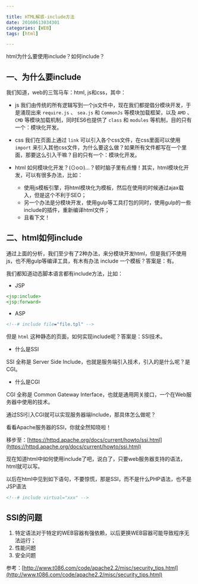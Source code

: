 ```yaml
---

title: HTML解惑-include方法
date: 20160613034301
categories: [WEB]
tags: [html]

---
```


html为什么要使用include？如何include？

## 一、为什么要include

我们知道，web的三驾马车：html, js和css，其中：

* js 我们由传统的所有逻辑写到一个js文件中，现在我们都提倡分模块开发，于是涌现出来 `require.js` 、 `sea.js` 和 `CommonJs` 等模块加载框架，以及 `AMD` 、`CMD` 等模块加载机制，同时ES6也提供了 `class` 和 `modules` 等机制，目的只有一个：模块化开发。

* css 我们在页面上通过 `link` 可以引入各个css文件，在css里面可以使用 `import` 来引入其他css文件，为什么要这么做？如果所有文件都写在一个里面，那要这么引入干嘛？目的只有一个：模块化开发。

* html 如何模块化开发？(⊙o⊙)…？顿时脑子里有点懵！其实，html模块化开发，可以有很多办法，比如：
	* 使用js模板引擎，将html模块化为模板，然后在使用的时候通过ajax载入，但是这个不利于SEO；
	* 另一个办法是分模块开发，使用gulp等工具打包的同时，使用gulp的一些include的插件，重新编译html文件；
	* 且看下文！

## 二、html如何include

通过上面的分析，我们至少有了2种办法，来分模块开发html，但是我们不使用js，也不用gulp等编译工具，有木有办法 include 一个模板？答案是：有。

我们都知道动态脚本语言都有include方法，比如：

* JSP

```jsp
<jsp:include>
<jsp:forward>
```

* ASP

```asp
<!--# include file="file.tpl" -->
```

但是 `html` 这种静态的页面，如何实现include呢？答案是：SSI技术。

* 什么是SSI

SSI 全称是 Server Side Include，也就是服务端引入技术，引入的是什么呢？是CGI。

* 什么是CGI

CGI 全称是 Common Gateway Interface，也就是通用网关接口，一个在Web服务器中使用的技术。

通过SSI引入CGI就可以实现服务器端Include，那具体怎么做呢？

看看Apache服务器的SSI，你就全然知晓啦！

移步至：[https://httpd.apache.org/docs/current/howto/ssi.html](https://httpd.apache.org/docs/current/howto/ssi.html)

现在知道html中如何使用include了吧，说白了，只要web服务器支持的语法，html就可以写。

以后在html中见到如下语句，不要惊慌，那是SSI，而不是什么PHP语法，也不是JSP语法

```html
<!--# include virtual="xxx" -->
```

## SSI的问题

1. 特定语法对于特定的WEB容器有强依赖，以后更换WEB容器可能导致程序无法运行；
2. 性能问题
3. 安全问题

参考：[http://www.t086.com/code/apache2.2/misc/security_tips.html](http://www.t086.com/code/apache2.2/misc/security_tips.html)